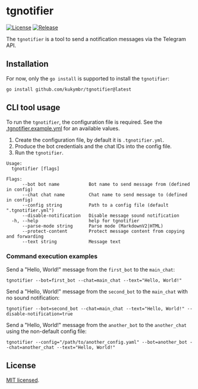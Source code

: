 # tgnotifier

[![License](https://img.shields.io/github/license/kukymbr/tgnotifier.svg)](https://github.com/kukymbr/tgnotifier/blob/main/LICENSE)
[![Release](https://img.shields.io/github/release/kukymbr/tgnotifier.svg)](https://github.com/kukymbr/tgnotifier/releases/latest)

The `tgnotifier` is a tool to send a notification messages
via the Telegram API.

## Installation

For now, only the `go install` is supported to install the `tgnotifier`:

```shell
go install github.com/kukymbr/tgnotifier@latest
```

## CLI tool usage

To run the `tgnotifier`, the configuration file is required.
See the [.tgnotifier.example.yml](.tgnotifier.example.yml) for an available values.

1. Create the configuration file, by default it is `.tgnotifier.yml`.
2. Produce the bot credentials and the chat IDs into the config file.
3. Run the `tgnotifier`.

```text
Usage:
  tgnotifier [flags]

Flags:
      --bot bot name           Bot name to send message from (defined in config)
      --chat chat name         Chat name to send message to (defined in config)
      --config string          Path to a config file (default ".tgnotifier.yml")
      --disable-notification   Disable message sound notification
  -h, --help                   help for tgnotifier
      --parse-mode string      Parse mode (MarkdownV2|HTML)
      --protect-content        Protect message content from copying and forwarding
      --text string            Message text
```

### Command execution examples

Send a "Hello, World!" message from the `first_bot` to the `main_chat`:

```shell
tgnotifier --bot=first_bot --chat=main_chat --text="Hello, World!" 
```

Send a "Hello, World!" message from the `second_bot` to the `main_chat` with no sound notification:

```shell
tgnotifier --bot=second_bot --chat=main_chat --text="Hello, World!" --disable-notification=true
```

Send a "Hello, World!" message from the `another_bot` to the `another_chat` using the non-default config file:

```shell
tgnotifier --config="/path/to/another_config.yaml" --bot=another_bot --chat=another_chat --text="Hello, World!" 
```

## License

[MIT licensed](LICENSE).